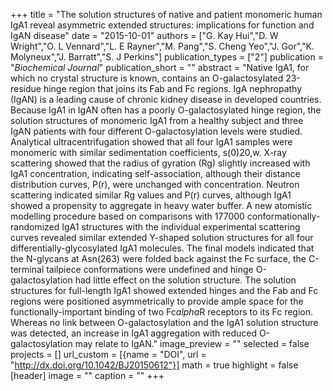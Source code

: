 +++
title = "The solution structures of native and patient monomeric human IgA1 reveal asymmetric extended structures: implications for function and IgAN disease"
date = "2015-10-01"
authors = ["G. Kay Hui","D. W Wright","O. L Vennard","L. E Rayner","M. Pang","S. Cheng Yeo","J. Gor","K. Molyneux","J. Barratt","S. J Perkins"]
publication_types = ["2"]
publication = "_Biochemical Journal_"
publication_short = ""
abstract = "Native IgA1, for which no crystal structure is known, contains an O-galactosylated 23-residue hinge region that joins its Fab and Fc regions. IgA nephropathy (IgAN) is a leading cause of chronic kidney disease in developed countries. Because IgA1 in IgAN often has a poorly O-galactosylated hinge region, the solution structures of monomeric IgA1 from a healthy subject and three IgAN patients with four different O-galactosylation levels were studied. Analytical ultracentrifugation showed that all four IgA1 samples were monomeric with similar sedimentation coefficients, s(0)20,w. X-ray scattering showed that the radius of gyration (Rg) slightly increased with IgA1 concentration, indicating self-association, although their distance distribution curves, P(r), were unchanged with concentration. Neutron scattering indicated similar Rg values and P(r) curves, although IgA1 showed a propensity to aggregate in heavy water buffer. A new atomistic modelling procedure based on comparisons with 177000 conformationally-randomized IgA1 structures with the individual experimental scattering curves revealed similar extended Y-shaped solution structures for all four differentially-glycosylated IgA1 molecules. The final models indicated that the N-glycans at Asn(263) were folded back against the Fc surface, the C-terminal tailpiece conformations were undefined and hinge O-galactosylation had little effect on the solution structure. The solution structures for full-length IgA1 showed extended hinges and the Fab and Fc regions were positioned asymmetrically to provide ample space for the functionally-important binding of two Fc$alpha$R receptors to its Fc region. Whereas no link between O-galactosylation and the IgA1 solution structure was detected, an increase in IgA1 aggregation with reduced O-galactosylation may relate to IgAN."
image_preview = ""
selected = false
projects = []
url_custom = [{name = "DOI", url = "http://dx.doi.org/10.1042/BJ20150612"}]
math = true
highlight = false
[header]
image = ""
caption = ""
+++

